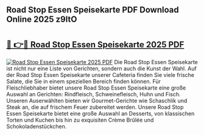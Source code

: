 ## Road Stop Essen Speisekarte PDF Download Online 2025 z9ltO

# <h2><a href="http://gc6rja.nevu.top/?p=Road+Stop+Essen+Speisekarte">🔗 👉🔴 Road Stop Essen Speisekarte 2025 PDF</a></h2>

[![Road Stop Essen Speisekarte 2025 PDF](https://i.imgur.com/dBaPXMq.png)](http://gc6rja.nevu.top/?p=Road+Stop+Essen+Speisekarte)
Die Road Stop Essen Speisekarte ist nicht nur eine Liste von Gerichten, sondern auch die Kunst der Wahl. Auf der Road Stop Essen Speisekarte unserer Cafeteria finden Sie viele frische Salate, die Sie in einem speziellen Bereich finden können. Für Fleischliebhaber bietet unsere Road Stop Essen Speisekarte eine große Auswahl an Gerichten: Rindfleisch, Schweinefleisch, Huhn und Fisch. Unseren Auserwählten bieten wir Gourmet-Gerichte wie Schaschlik und Steak an, die auf frischem Feuer zubereitet werden. Unsere Road Stop Essen Speisekarte bietet eine große Auswahl an Desserts, von klassischen Torten und Kuchen bis hin zu exquisiten Crème Brûlée und Schokoladenstückchen.
